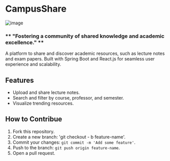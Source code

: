 # CampusShare
![image](https://github.com/user-attachments/assets/69040374-efe7-438d-9137-2b2ef9d4705e)

### ** "Fostering a community of shared knowledge and academic excellence." **

A platform to share and discover academic resources, such as lecture notes and exam papers.  Built with Spring Boot and React.js for seamless user experience and scalability.

## Features
- Upload and share lecture notes.
- Search and filter by course, professor, and semester.
- Visualize trending resources.

## How to Contribue
1. Fork this repository.
2. Create a new branch: 'git checkout - b feature-name'.
3. Commit your changes: `git commit -m 'Add some feature'`.
4. Push to the branch: `git push origin feature-name`.
5. Open a pull request.
